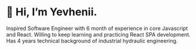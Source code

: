 # 👋 Hi, I’m Yevhenii.

Inspired Software Engineer with 6 month of experience in core Javascript and React.
Willing to keep learning and practicing React SPA development.
Has 4 years technical background of industrial hydraulic engineering.

<!--
**zzzhyrov/zzzhyrov** is a ✨ _special_ ✨ repository because its `README.md` (this file) appears on your GitHub profile.

Here are some ideas to get you started:

- 🔭 I’m currently working on ...
- 👀 I’m interested in ...
- 🌱 I’m currently learning ...
- 👯 I’m looking to collaborate on ...
- 🤔 I’m looking for help with ...
- 💬 Ask me about ...
- 📫 How to reach me: ...
- 😄 Pronouns: ...
- ⚡ Fun fact: ...
-->
